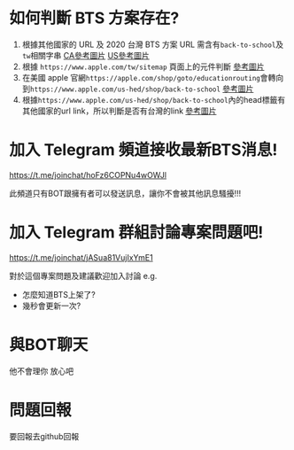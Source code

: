 # 如何判斷 BTS 方案存在?

1. 根據其他國家的 URL 及 2020 台灣 BTS 方案 URL 需含有`back-to-school`及`tw`相關字串 [CA參考圖片](https://github.com/dan3612812/BTSNotify/blob/main/reference/2021BTSscreenshot/CA/CA-back-to-school-url.png) [US參考圖片](https://github.com/dan3612812/BTSNotify/blob/main/reference/2021BTSscreenshot/US/US-back-to-school-url.png)
2. 根據 `https://www.apple.com/tw/sitemap` 頁面上的元件判斷 [參考圖片](https://github.com/dan3612812/BTSNotify/blob/main/reference/2021BTSscreenshot/US/US-sitemap-href.png)
3. 在美國 apple 官網`https://apple.com/shop/goto/educationrouting`會轉向到`https://www.apple.com/us-hed/shop/back-to-school` [參考圖片](https://github.com/dan3612812/BTSNotify/blob/main/reference/2021BTSscreenshot/US/US-href-redirect.png)
4. 根據`https://www.apple.com/us-hed/shop/back-to-school`內的head標籤有其他國家的url link，所以判斷是否有台灣的link [參考圖片](https://github.com/dan3612812/BTSNotify/blob/main/reference/2021BTSscreenshot/page-rel-country.png)

# 加入 Telegram 頻道接收最新BTS消息!
https://t.me/joinchat/hoFz6COPNu4wOWJl

此頻道只有BOT跟擁有者可以發送訊息，讓你不會被其他訊息騷擾!!!
# 加入 Telegram 群組討論專案問題吧!
https://t.me/joinchat/jASua81VujIxYmE1

對於這個專案問題及建議歡迎加入討論 e.g.
- 怎麼知道BTS上架了?
- 幾秒會更新一次?


# 與BOT聊天
他不會理你 放心吧

# 問題回報
要回報去github回報
